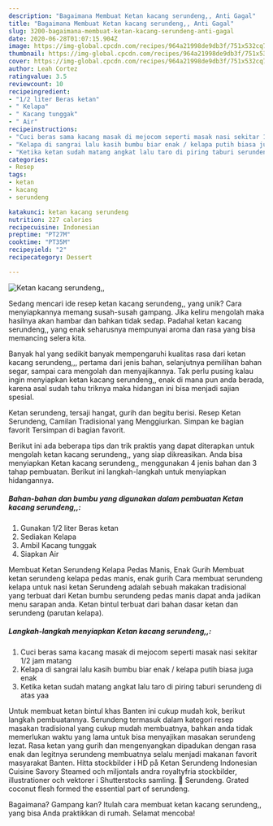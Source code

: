 ```yaml
---
description: "Bagaimana Membuat Ketan kacang serundeng,, Anti Gagal"
title: "Bagaimana Membuat Ketan kacang serundeng,, Anti Gagal"
slug: 3200-bagaimana-membuat-ketan-kacang-serundeng-anti-gagal
date: 2020-06-28T01:07:15.904Z
image: https://img-global.cpcdn.com/recipes/964a21998de9db3f/751x532cq70/ketan-kacang-serundeng-foto-resep-utama.jpg
thumbnail: https://img-global.cpcdn.com/recipes/964a21998de9db3f/751x532cq70/ketan-kacang-serundeng-foto-resep-utama.jpg
cover: https://img-global.cpcdn.com/recipes/964a21998de9db3f/751x532cq70/ketan-kacang-serundeng-foto-resep-utama.jpg
author: Leah Cortez
ratingvalue: 3.5
reviewcount: 10
recipeingredient:
- "1/2 liter Beras ketan"
- " Kelapa"
- " Kacang tunggak"
- " Air"
recipeinstructions:
- "Cuci beras sama kacang masak di mejocom seperti masak nasi sekitar 1/2 jam matang"
- "Kelapa di sangrai lalu kasih bumbu biar enak / kelapa putih biasa juga enak"
- "Ketika ketan sudah matang angkat lalu taro di piring taburi serundeng di atas yaa"
categories:
- Resep
tags:
- ketan
- kacang
- serundeng

katakunci: ketan kacang serundeng 
nutrition: 227 calories
recipecuisine: Indonesian
preptime: "PT27M"
cooktime: "PT35M"
recipeyield: "2"
recipecategory: Dessert

---
```



![Ketan kacang serundeng,,](https://img-global.cpcdn.com/recipes/964a21998de9db3f/751x532cq70/ketan-kacang-serundeng-foto-resep-utama.jpg)

Sedang mencari ide resep ketan kacang serundeng,, yang unik? Cara menyiapkannya memang susah-susah gampang. Jika keliru mengolah maka hasilnya akan hambar dan bahkan tidak sedap. Padahal ketan kacang serundeng,, yang enak seharusnya mempunyai aroma dan rasa yang bisa memancing selera kita.

Banyak hal yang sedikit banyak mempengaruhi kualitas rasa dari ketan kacang serundeng,,, pertama dari jenis bahan, selanjutnya pemilihan bahan segar, sampai cara mengolah dan menyajikannya. Tak perlu pusing kalau ingin menyiapkan ketan kacang serundeng,, enak di mana pun anda berada, karena asal sudah tahu triknya maka hidangan ini bisa menjadi sajian spesial.

Ketan serundeng, tersaji hangat, gurih dan begitu berisi. Resep Ketan Serundeng, Camilan Tradisional yang Menggiurkan. Simpan ke bagian favorit Tersimpan di bagian favorit.


Berikut ini ada beberapa tips dan trik praktis yang dapat diterapkan untuk mengolah ketan kacang serundeng,, yang siap dikreasikan. Anda bisa menyiapkan Ketan kacang serundeng,, menggunakan 4 jenis bahan dan 3 tahap pembuatan. Berikut ini langkah-langkah untuk menyiapkan hidangannya.

<!--inarticleads1-->

##### Bahan-bahan dan bumbu yang digunakan dalam pembuatan Ketan kacang serundeng,,:

1. Gunakan 1/2 liter Beras ketan
1. Sediakan  Kelapa
1. Ambil  Kacang tunggak
1. Siapkan  Air


Membuat Ketan Serundeng Kelapa Pedas Manis, Enak Gurih Membuat ketan serundeng kelapa pedas manis, enak gurih Cara membuat serundeng kelapa untuk nasi ketan Serundeng adalah sebuah makakan tradisional yang terbuat dari Ketan bumbu serundeng pedas manis dapat anda jadikan menu sarapan anda. Ketan bintul terbuat dari bahan dasar ketan dan serundeng (parutan kelapa). 

<!--inarticleads2-->

##### Langkah-langkah menyiapkan Ketan kacang serundeng,,:

1. Cuci beras sama kacang masak di mejocom seperti masak nasi sekitar 1/2 jam matang
1. Kelapa di sangrai lalu kasih bumbu biar enak / kelapa putih biasa juga enak
1. Ketika ketan sudah matang angkat lalu taro di piring taburi serundeng di atas yaa


Untuk membuat ketan bintul khas Banten ini cukup mudah kok, berikut langkah pembuatannya. Serundeng termasuk dalam kategori resep masakan tradisional yang cukup mudah membuatnya, bahkan anda tidak memerlukan waktu yang lama untuk bisa menyajikan masakan serundeng lezat. Rasa ketan yang gurih dan mengenyangkan dipadukan dengan rasa enak dan legitnya serundeng membuatnya selalu menjadi makanan favorit masyarakat Banten. Hitta stockbilder i HD på Ketan Serundeng Indonesian Cuisine Savory Steamed och miljontals andra royaltyfria stockbilder, illustrationer och vektorer i Shutterstocks samling. 🎦 Serundeng. Grated coconut flesh formed the essential part of serundeng. 

Bagaimana? Gampang kan? Itulah cara membuat ketan kacang serundeng,, yang bisa Anda praktikkan di rumah. Selamat mencoba!
